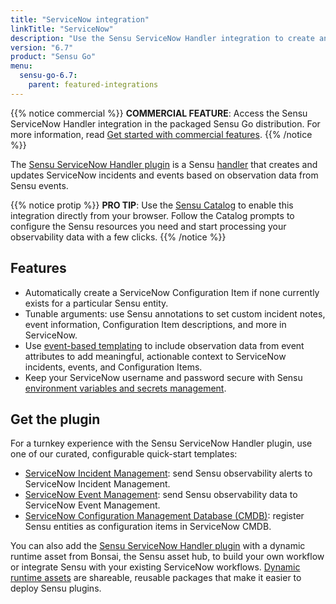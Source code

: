 ```yaml
---
title: "ServiceNow integration"
linkTitle: "ServiceNow"
description: "Use the Sensu ServiceNow Handler integration to create and update ServiceNow incidents and events based on observation data from Sensu Go events."
version: "6.7"
product: "Sensu Go"
menu: 
  sensu-go-6.7:
    parent: featured-integrations
---
```


{{% notice commercial %}}
**COMMERCIAL FEATURE**: Access the Sensu ServiceNow Handler integration in the packaged Sensu Go distribution.
For more information, read [Get started with commercial features](../../../commercial/).
{{% /notice %}}

The [Sensu ServiceNow Handler plugin][4] is a Sensu [handler][1] that creates and updates ServiceNow incidents and events based on observation data from Sensu events.

{{% notice protip %}}
**PRO TIP**: Use the [Sensu Catalog](../../../catalog/sensu-catalog/) to enable this integration directly from your browser.
Follow the Catalog prompts to configure the Sensu resources you need and start processing your observability data with a few clicks.
{{% /notice %}}

## Features

- Automatically create a ServiceNow Configuration Item if none currently exists for a particular Sensu entity.
- Tunable arguments: use Sensu annotations to set custom incident notes, event information, Configuration Item descriptions, and more in ServiceNow.
- Use [event-based templating][2] to include observation data from event attributes to add meaningful, actionable context to ServiceNow incidents, events, and Configuration Items.
- Keep your ServiceNow username and password secure with Sensu [environment variables and secrets management][9].

## Get the plugin

For a turnkey experience with the Sensu ServiceNow Handler plugin, use one of our curated, configurable quick-start templates:

- [ServiceNow Incident Management][7]: send Sensu observability alerts to ServiceNow Incident Management.
- [ServiceNow Event Management][3]: send Sensu observability data to ServiceNow Event Management.
- [ServiceNow Configuration Management Database (CMDB)][8]: register Sensu entities as configuration items in ServiceNow CMDB.

You can also add the [Sensu ServiceNow Handler plugin][4] with a dynamic runtime asset from Bonsai, the Sensu asset hub, to build your own workflow or integrate Sensu with your existing ServiceNow workflows.
[Dynamic runtime assets][5] are shareable, reusable packages that make it easier to deploy Sensu plugins.


[1]: ../../../observability-pipeline/observe-process/handlers/
[2]: ../../../observability-pipeline/observe-process/handler-templates/
[3]: https://github.com/sensu/catalog/blob/docs-archive/integrations/servicenow/servicenow-events.yaml
[4]: https://bonsai.sensu.io/assets/sensu/sensu-servicenow-handler
[5]: ../../assets/
[7]: https://github.com/sensu/catalog/blob/docs-archive/integrations/servicenow/servicenow-incident.yaml
[8]: https://github.com/sensu/catalog/blob/docs-archive/integrations/servicenow/servicenow-cmdb.yaml
[9]: ../../../operations/manage-secrets/
